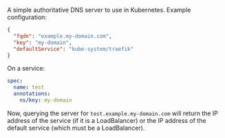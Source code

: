 A simple authoritative DNS server to use in Kubernetes. Example configuration:

```json
{
  "fqdn": "example.my-domain.com",
  "key": "my-domain",
  "defaultService": "kube-system/traefik"
}
```

On a service:
```yaml
spec:
  name: test
  annotations:
    ns/key: my-domain
```

Now, querying the server for `test.example.my-domain.com` will return the IP address of the service (if it is a LoadBalancer) or the IP address of the default service (which must be a LoadBalancer).